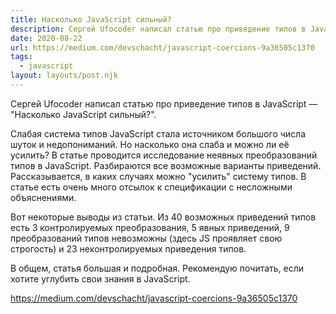 ```yaml
---
title: Насколько JavaScript сильный?
description: Сергей Ufocoder написал статью про приведение типов в JavaScript
date: 2020-08-22
url: https://medium.com/devschacht/javascript-coercions-9a36505c1370
tags:
  - javascript
layout: layouts/post.njk
---
```

Сергей Ufocoder написал статью про приведение типов в JavaScript — "Насколько JavaScript сильный?".

Слабая система типов JavaScript стала источником большого числа шуток и недопониманий. Но насколько она слаба и можно ли её усилить? В статье проводится исследование неявных преобразований типов в JavaScript. Разбираются все возможные варианты приведений. Рассказывается, в каких случаях можно "усилить" систему типов. В статье есть очень много отсылок к спецификации с несложными объяснениями.

Вот некоторые выводы из статьи. Из 40 возможных приведений типов есть 3 контролируемых преобразования, 5 явных приведений, 9 преобразований типов невозможны (здесь JS проявляет свою строгость) и 23 неконтролируемых приведения типов.

В общем, статья большая и подробная. Рекомендую почитать, если хотите углубить свои знания в JavaScript.

https://medium.com/devschacht/javascript-coercions-9a36505c1370

